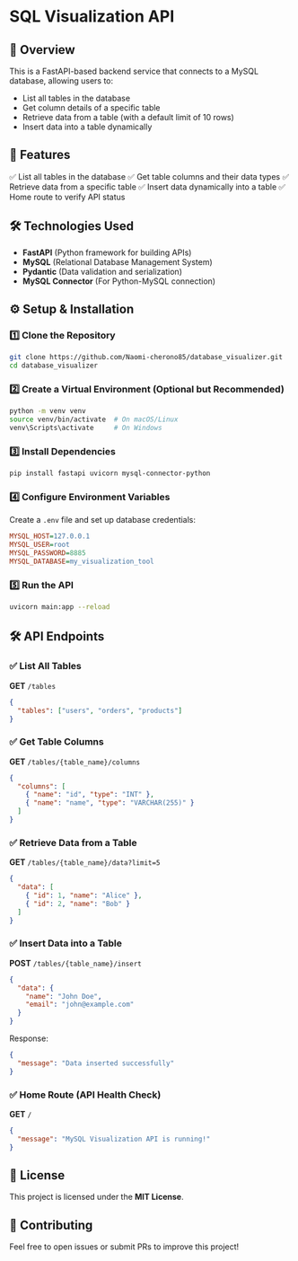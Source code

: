 # SQL Visualization API

## 📌 Overview
This is a FastAPI-based backend service that connects to a MySQL database, allowing users to:
- List all tables in the database
- Get column details of a specific table
- Retrieve data from a table (with a default limit of 10 rows)
- Insert data into a table dynamically

## 🚀 Features
✅ List all tables in the database
✅ Get table columns and their data types
✅ Retrieve data from a specific table
✅ Insert data dynamically into a table
✅ Home route to verify API status

## 🛠️ Technologies Used
- **FastAPI** (Python framework for building APIs)
- **MySQL** (Relational Database Management System)
- **Pydantic** (Data validation and serialization)
- **MySQL Connector** (For Python-MySQL connection)

## ⚙️ Setup & Installation

### 1️⃣ Clone the Repository
```bash
git clone https://github.com/Naomi-cherono85/database_visualizer.git
cd database_visualizer
```

### 2️⃣ Create a Virtual Environment (Optional but Recommended)
```bash
python -m venv venv
source venv/bin/activate  # On macOS/Linux
venv\Scripts\activate     # On Windows
```

### 3️⃣ Install Dependencies
```bash
pip install fastapi uvicorn mysql-connector-python
```

### 4️⃣ Configure Environment Variables
Create a `.env` file and set up database credentials:
```ini
MYSQL_HOST=127.0.0.1
MYSQL_USER=root
MYSQL_PASSWORD=8885
MYSQL_DATABASE=my_visualization_tool
```

### 5️⃣ Run the API
```bash
uvicorn main:app --reload
```

## 🛠️ API Endpoints

### ✅ List All Tables
**GET** `/tables`
```json
{
  "tables": ["users", "orders", "products"]
}
```

### ✅ Get Table Columns
**GET** `/tables/{table_name}/columns`
```json
{
  "columns": [
    { "name": "id", "type": "INT" },
    { "name": "name", "type": "VARCHAR(255)" }
  ]
}
```

### ✅ Retrieve Data from a Table
**GET** `/tables/{table_name}/data?limit=5`
```json
{
  "data": [
    { "id": 1, "name": "Alice" },
    { "id": 2, "name": "Bob" }
  ]
}
```

### ✅ Insert Data into a Table
**POST** `/tables/{table_name}/insert`
```json
{
  "data": {
    "name": "John Doe",
    "email": "john@example.com"
  }
}
```
Response:
```json
{
  "message": "Data inserted successfully"
}
```

### ✅ Home Route (API Health Check)
**GET** `/`
```json
{
  "message": "MySQL Visualization API is running!"
}
```

## 📜 License
This project is licensed under the **MIT License**.

## 🤝 Contributing
Feel free to open issues or submit PRs to improve this project!

